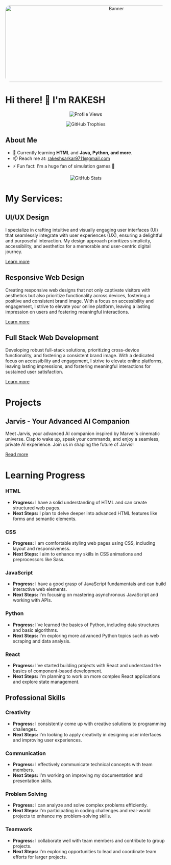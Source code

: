 <!-- Add an attention-grabbing banner with round corners -->
<p align="center">
  <img src="https://i.pinimg.com/originals/98/d6/83/98d683d99f5422d09cd093275aeae554.gif" alt="Banner" width="680" height="240" style="border-radius: 15px;">
</p>

<p align="center">
  <h1>
    Hi there! 👋 I'm RAKESH
  </h1>
</p>
<p align="center">
  <img src="https://komarev.com/ghpvc/?username=rakeshsarkar9711&label=Profile%20views&color=0e75b6&style=flat" alt="Profile Views">
</p>

<p align="center">
  <img src="https://github-profile-trophy.vercel.app/?username=rakeshsarkar9711" alt="GitHub Trophies">
</p>

## About Me

- 🌱 Currently learning **HTML** and **Java, Python, and more**.
- 📫 Reach me at: [rakeshsarkar9711@gmail.com](mailto:rakeshsarkar9711@gmail.com)
- ⚡ Fun fact: I'm a huge fan of simulation games 👀

<!-- Add a dynamic GitHub stats animation -->
<p align="center">
  <img src="https://github-readme-stats.vercel.app/api?username=rakeshsarkar9711&show_icons=true&theme=radical&count_private=true&include_all_commits=true" alt="GitHub Stats">
</p>

<p align="center">
  <h1>
    My Services:
  </h1>
</p>

<div class="services" id="services">
    <div class="services-list">
        <!-- UI/UX Design -->
        <div>
            <h2>UI/UX Design</h2>
            <p>I specialize in crafting intuitive and visually engaging user interfaces (UI) that seamlessly integrate with user experiences (UX), ensuring a delightful and purposeful interaction. My design approach prioritizes simplicity, accessibility, and aesthetics for a memorable and user-centric digital journey.</p>
            <a href="https://www.coursera.org/articles/ui-vs-ux-design" class="read">Learn more</a>
        </div>
        <div>
            <h2>Responsive Web Design</h2>
            <p>Creating responsive web designs that not only captivate visitors with aesthetics but also prioritize functionality across devices, fostering a positive and consistent brand image. With a focus on accessibility and engagement, I strive to elevate your online platform, leaving a lasting impression on users and fostering meaningful interactions.</p>
            <a href="https://developer.mozilla.org/en-US/docs/Learn/CSS/CSS_layout/Responsive_Design" class="read">Learn more</a>
        </div>
        <div>
            <h2>Full Stack Web Development</h2>
            <p>Developing robust full-stack solutions, prioritizing cross-device functionality, and fostering a consistent brand image. With a dedicated focus on accessibility and engagement, I strive to elevate online platforms, leaving lasting impressions, and fostering meaningful interactions for sustained user satisfaction.</p>
            <a href="https://www.coursera.org/articles/full-stack-developer" class="read">Learn more</a>
        </div>
    </div>
</div>

<p align="center">
  <h1>
    Projects
  </h1>
</p>

## Jarvis - Your Advanced AI Companion

Meet Jarvis, your advanced AI companion inspired by Marvel's cinematic universe. Clap to wake up, speak your commands, and enjoy a seamless, private AI experience. Join us in shaping the future of Jarvis!

[Read more](https://github.com/rakeshsarkar9711/jarvis)


# Learning Progress

### HTML

- **Progress:** I have a solid understanding of HTML and can create structured web pages.
- **Next Steps:** I plan to delve deeper into advanced HTML features like forms and semantic elements.

### CSS

- **Progress:** I am comfortable styling web pages using CSS, including layout and responsiveness.
- **Next Steps:** I aim to enhance my skills in CSS animations and preprocessors like Sass.

### JavaScript

- **Progress:** I have a good grasp of JavaScript fundamentals and can build interactive web elements.
- **Next Steps:** I'm focusing on mastering asynchronous JavaScript and working with APIs.

### Python

- **Progress:** I've learned the basics of Python, including data structures and basic algorithms.
- **Next Steps:** I'm exploring more advanced Python topics such as web scraping and data analysis.

### React

- **Progress:** I've started building projects with React and understand the basics of component-based development.
- **Next Steps:** I'm planning to work on more complex React applications and explore state management.

## Professional Skills

### Creativity

- **Progress:** I consistently come up with creative solutions to programming challenges.
- **Next Steps:** I'm looking to apply creativity in designing user interfaces and improving user experiences.

### Communication

- **Progress:** I effectively communicate technical concepts with team members.
- **Next Steps:** I'm working on improving my documentation and presentation skills.

### Problem Solving

- **Progress:** I can analyze and solve complex problems efficiently.
- **Next Steps:** I'm participating in coding challenges and real-world projects to enhance my problem-solving skills.

### Teamwork

- **Progress:** I collaborate well with team members and contribute to group projects.
- **Next Steps:** I'm exploring opportunities to lead and coordinate team efforts for larger projects.
